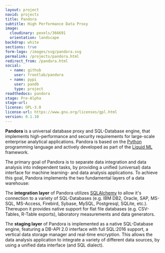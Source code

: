 ```yaml
---
layout: project
navid: projects
title: Pandora
subtitle: High Performance Data Proxy
image:
  cloudinary: pexels/366691
  orientation: landscape
backdrop: white
sections: true
form-logo: /images/svg/pandora.svg
permalink: /projects/pandora.html
redirect_from: /pandora.html
social:
  - name: github
    user: frootlab/pandora
  - name: pypi
    user: pandb
    type: project
readthedocs: pandora
stage: Pre-Alpha
stage-url:
license: GPL-3.0
license-url: https://www.gnu.org/licenses/gpl.html
version: 0.1.10
---
```


**Pandora** is a universal database proxy and SQL-Database engine, that
implements high-performance and security requirements for large-scale enterprise
analytical applications. Pandora is based on the
[Python](https://www.python.org/) programming language and actively developed as
part of the [Liquid ML](https://github.com/orgs/frootlab/projects) framework.

The primary goal of Pandora is to separate data integration and data analysis
into independent tasks, by providing a unified (universal) data interface for
machine learning- and data analysis applications. To achieve this goal, Pandora
implements the two fundamental layers of a data warehouse:

The **integration layer** of Pandora utilizes
[SQLAlchemy](https://www.sqlalchemy.org) to allow it\'s connection to a variety
of SQL-Databases (e.g. IBM DB2, Oracle, SAP, MS-SQL, MS-Access, Firebird,
Sybase, MySQL, Postgresql, SQLite, etc.). Thereupon it provides native support
for flat file databases (e.g. CSV-Tables, R-Table exports), laboratory
measurements and data generators.

The **staging layer** of Pandora is implemented as a native SQL-Database engine,
featuring a DB-API 2.0 interface with full SQL:2016 support, a vertical data
storage manager and real-time encryption. This allows the data analysis
application to integrate a variety of different data sources, by using a unified
data interface (and SQL dialect).
